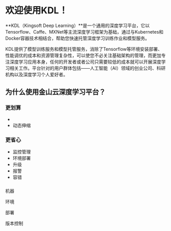 # 欢迎使用KDL！

**KDL（Kingsoft Deep Learning）**是一个通用的深度学习平台，它以Tensorflow、Caffe、MXNet等主流深度学习框架为基础，通过与Kubernetes和Docker容器技术相结合，帮助您快速托管深度学习训练作业和模型服务。

KDL提供了模型训练服务和模型托管服务，消除了Tensorflow等环境安装部署、性能调优的成本和资源管理复杂性，可以使您不必关注基础架构的管理，而更加专注深度学习应用本身，任何的开发者或者公司只需要较低的成本就可以开展深度学习相关工作。平台针对的用户群体包括——人工智能（AI）领域的创业公司、科研机构以及深度学习个人爱好者。

## 为什么使用金山云深度学习平台？

### 更划算

* 
* 动态伸缩

### 更省心

* 监控管理
* 环境部署
* 升级
* 报警
* 容错

### 

### 

机器

环境

部署

版本控制

